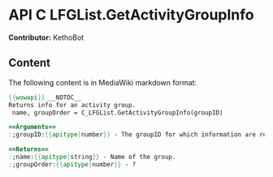 # API C LFGList.GetActivityGroupInfo

**Contributor:** KethoBot

## Content

The following content is in MediaWiki markdown format:

```mediawiki
{{wowapi}} __NOTOC__
Returns info for an activity group.
 name, groupOrder = C_LFGList.GetActivityGroupInfo(groupID)

==Arguments==
:;groupID:{{apitype|number}} - The groupID for which information are requested, as returned by [[API_C_LFGList.GetAvailableActivityGroups|C_LFGList.GetAvailableActivityGroups]]().

==Returns==
:;name:{{apitype|string}} - Name of the group.
:;groupOrder:{{apitype|number}} - ?
```